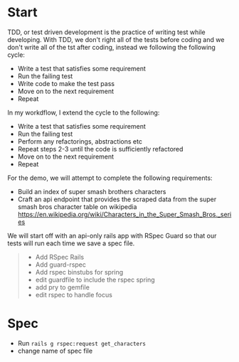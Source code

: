 # Start

TDD, or test driven development is the practice of writing test while developing. With TDD, we don't right all of the tests before coding and we don't write all of the tst after coding, instead we following the following cycle: 

* Write a test that satisfies some requirement
* Run the failing test
* Write code to make the test pass
* Move on to the next requirement
* Repeat

In my workdflow, I extend the cycle to the following:

* Write a test that satisfies some requirement
* Run the failing test
* Perform any refactorings, abstractions etc
* Repeat steps 2-3 until the code is sufficiently refactored
* Move on to the next requirement
* Repeat

For the demo, we will attempt to complete the following requirements:

* Build an index of super smash brothers characters
* Craft an api endpoint that provides the scraped data from the super smash bros character table on wikipedia
<https://en.wikipedia.org/wiki/Characters_in_the_Super_Smash_Bros._series>

We will start off with an api-only rails app with RSpec Guard so that our tests will run each time we save a spec file.

> * Add RSpec Rails
> * Add guard-rspec
> * Add rspec binstubs for spring
> * edit guardfile to include the rspec spring
> * add pry to gemfile
> * edit rspec to handle focus

# Spec

* Run `rails g rspec:request get_characters`
* change name of spec file
